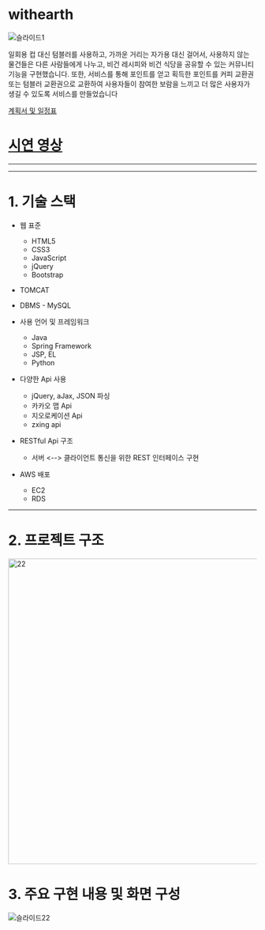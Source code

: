 # withearth
![슬라이드1](https://user-images.githubusercontent.com/71997976/111418243-a4e85d80-872a-11eb-8da1-0792a4846437.JPG)

 일회용 컵 대신 텀블러를 사용하고,
 가까운 거리는 자가용 대신 걸어서, 
사용하지 않는 물건들은 다른 사람들에게 나누고,
 비건 레시피와 비건 식당을 공유할 수 있는 커뮤니티 기능을 구현했습니다. 
또한, 서비스를 통해 포인트를 얻고 획득한 포인트를 커피 교환권 또는 텀블러 교환권으로 교환하여
 사용자들이 참여한 보람을 느끼고 더 많은 사용자가 생길 수 있도록 서비스를 만들었습니다


[계획서 및 일정표](https://docs.google.com/spreadsheets/d/1fNIBv-oUIvZeVhuANIY_o--szHTX4OPn/edit#gid=2057609518)

# [시연 영상](https://youtu.be/aCLqBQu-1W8)

---



---

# 1. 기술 스택
* 웹 표준
  * HTML5
  * CSS3
  * JavaScript
  * jQuery
  * Bootstrap
* TOMCAT
* DBMS - MySQL
* 사용 언어 및 프레임워크
  * Java
  * Spring Framework
  * JSP, EL
  * Python
* 다양한 Api 사용
  * jQuery, aJax, JSON 파싱
  * 카카오 맵 Api
  * 지오로케이션 Api
  * zxing api

* RESTful Api 구조
  * 서버 <--> 클라이언트 통신을 위한 REST 인터페이스 구현
* AWS 배포
  * EC2
  * RDS
---
# 2. 프로젝트 구조

<img width="618" alt="22" src="https://user-images.githubusercontent.com/71997976/111417490-538b9e80-8729-11eb-95ee-a902e1ffd32a.PNG">



# 3. 주요 구현 내용 및 화면 구성
![슬라이드22](https://user-images.githubusercontent.com/71997976/111417623-9baac100-8729-11eb-8895-688bd0ea789b.JPG)

